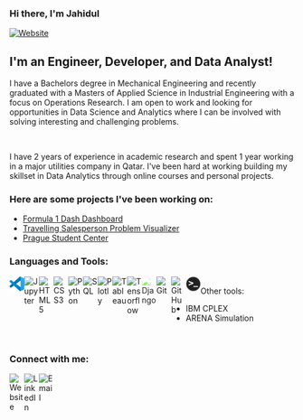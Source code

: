 ### Hi there, I'm Jahidul

[![Website](https://img.shields.io/website?label=mjahidul.com&style=for-the-badge&url=https%3A%2F%2Fcodestackr.com)](http://138.197.140.162/)

## I'm an Engineer, Developer, and Data Analyst!
I have a Bachelors degree in Mechanical Engineering and recently graduated with a Masters of Applied Science in Industrial Engineering with a focus on Operations Research. 
I am open to work and looking for opportunities in Data Science and Analytics where I can be involved with solving interesting and challenging problems.

<br>

I have 2 years of experience in academic research and spent 1 year working in a major utilities company in Qatar. 
I've been hard at working building my skillset in Data Analytics through online courses and personal projects.

### Here are some projects I've been working on: 

- [Formula 1 Dash Dashboard][F1Dash]
- [Travelling Salesperson Problem Visualizer][TSP]
- [Prague Student Center][PSC]

### Languages and Tools:

[<img align="left" alt="Visual Studio Code" width="26px" src="https://raw.githubusercontent.com/github/explore/80688e429a7d4ef2fca1e82350fe8e3517d3494d/topics/visual-studio-code/visual-studio-code.png"/>][null]
[<img align="left" alt="Jupyter" width="26px" src="https://img.icons8.com/fluency/48/000000/jupyter.png"/>][null]
[<img align="left" alt="HTML5" width="26px" src="https://img.icons8.com/color/48/000000/html-5--v1.png"/>][null]
[<img align="left" alt="CSS3" width="26px" src="https://img.icons8.com/color/48/000000/css3.png"/>][null]
[<img align="left" alt="Python" width="26px" src="https://img.icons8.com/color/48/000000/python--v1.png"/>][null]
[<img align="left" alt="SQL" width="26px" src="https://img.icons8.com/external-soft-fill-juicy-fish/60/000000/external-sql-coding-and-development-soft-fill-soft-fill-juicy-fish.png"/>][null]
[<img align="left" alt="Plotly" width="26px" src="https://www.vectorlogo.zone/logos/plot_ly/plot_ly-icon.svg"/>][null]
[<img align="left" alt="Tableau" width="26px" src="https://img.icons8.com/color/48/000000/tableau-software.png"/>][null]
[<img align="left" alt="Tensorflow" width="26px" src="https://img.icons8.com/color/48/000000/tensorflow.png"/>][null]
[<img align="left" alt="Django" width="26px" style="filter: brightness(150%);" src="https://cdn.icon-icons.com/icons2/2107/PNG/512/file_type_django_icon_130645.png"/>][null]
[<img align="left" alt="Git" width="26px" src="https://img.icons8.com/color/48/000000/git.png"/>][null]
[<img align="left" alt="GitHub" width="26px" src="https://img.icons8.com/stickers/100/000000/github.png"/>][null]
[<img align="left" alt="Terminal" width="26px" src="https://raw.githubusercontent.com/github/explore/80688e429a7d4ef2fca1e82350fe8e3517d3494d/topics/terminal/terminal.png"/>][null]
<br>
Other tools:
- IBM CPLEX
- ARENA Simulation

<br />

### Connect with me:

[<img align="left" alt="Website" width="26px" src="https://img.icons8.com/color/48/000000/web.png"/>][website]
[<img align="left" alt="LinkedIn" width="26px" src="https://img.icons8.com/color/48/000000/linkedin.png"/>][linkedin]
[<img align="left" alt="Email" width="26px" src="https://img.icons8.com/fluency/48/000000/mail.png"/>][email]

<br />

[null]: #
[website]: http://138.197.140.162/
[email]: mailto:mjahidulalam@gmail.com
[linkedin]: https://linkedin.com/in/mjahidulalam

[F1Dash]: https://github.com/mjahidulalam/TSP-Visualiser
[TSP]: https://github.com/mjahidulalam/TSP-Visualiser
[PSC]: https://github.com/mjahidulalam/PragueStudentCenter